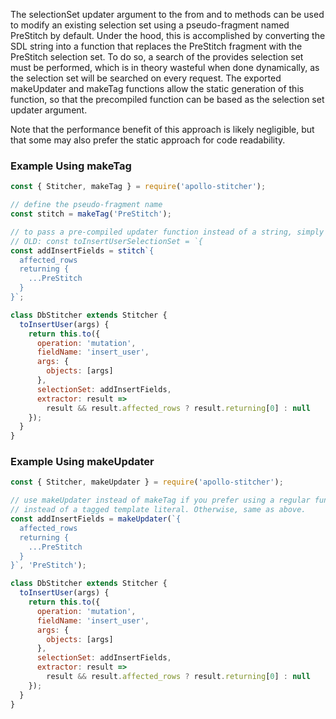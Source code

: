 The selectionSet updater argument to the from and to methods can be used to modify an existing selection set using a pseudo-fragment named PreStitch by default. Under the hood, this is accomplished by converting the SDL string into a function that replaces the PreStitch fragment with the PreStitch selection set. To do so, a search of the provides selection set must be performed, which is in theory wasteful when done dynamically, as the selection set will be searched on every request. The exported makeUpdater and makeTag functions allow the static generation of this function, so that the precompiled function can be based as the selection set updater argument.

Note that the performance benefit of this approach is likely negligible, but that some may also prefer the static approach for code readability.

### Example Using makeTag

```javascript
const { Stitcher, makeTag } = require('apollo-stitcher');

// define the pseudo-fragment name
const stitch = makeTag('PreStitch');

// to pass a pre-compiled updater function instead of a string, simply add the custom tag.
// OLD: const toInsertUserSelectionSet = `{
const addInsertFields = stitch`{
  affected_rows
  returning {
    ...PreStitch
  }
}`;

class DbStitcher extends Stitcher {
  toInsertUser(args) {
    return this.to({
      operation: 'mutation',
      fieldName: 'insert_user',
      args: {
        objects: [args]
      },
      selectionSet: addInsertFields,
      extractor: result =>
        result && result.affected_rows ? result.returning[0] : null
    });
  }
}
```

### Example Using makeUpdater

```javascript
const { Stitcher, makeUpdater } = require('apollo-stitcher');

// use makeUpdater instead of makeTag if you prefer using a regular function
// instead of a tagged template literal. Otherwise, same as above. 
const addInsertFields = makeUpdater(`{
  affected_rows
  returning {
    ...PreStitch
  }
}`, 'PreStitch');

class DbStitcher extends Stitcher {
  toInsertUser(args) {
    return this.to({
      operation: 'mutation',
      fieldName: 'insert_user',
      args: {
        objects: [args]
      },
      selectionSet: addInsertFields,
      extractor: result =>
        result && result.affected_rows ? result.returning[0] : null
    });
  }
}
```

